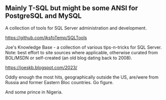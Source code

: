 ## Mainly T-SQL but might be some ANSI for PostgreSQL and MySQL 

A collection of tools for SQL Server administration and development. 

https://github.com/jksfoTemp/SQLTools


Joe's Knowledge Base - a collection of various tips-n-tricks for SQL Server. Note: best effort to site sources where applicable, otherwise curated from BOL/MSDN or self-created (an old blog dating back to 2008). 

https://joeskb.blogspot.com/2023/

Oddly enough the most hits, geographically outside the US, are/were from Russia and former Eastern
Bloc countries. 
Go figure. 

And some prince in Nigeria. 

